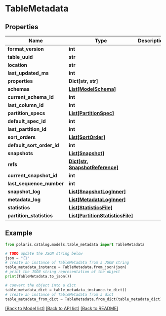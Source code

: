 <!--

 Licensed to the Apache Software Foundation (ASF) under one
 or more contributor license agreements.  See the NOTICE file
 distributed with this work for additional information
 regarding copyright ownership.  The ASF licenses this file
 to you under the Apache License, Version 2.0 (the
 "License"); you may not use this file except in compliance
 with the License.  You may obtain a copy of the License at

   http://www.apache.org/licenses/LICENSE-2.0

 Unless required by applicable law or agreed to in writing,
 software distributed under the License is distributed on an
 "AS IS" BASIS, WITHOUT WARRANTIES OR CONDITIONS OF ANY
 KIND, either express or implied.  See the License for the
 specific language governing permissions and limitations
 under the License.

-->
# TableMetadata


## Properties

Name | Type | Description | Notes
------------ | ------------- | ------------- | -------------
**format_version** | **int** |  | 
**table_uuid** | **str** |  | 
**location** | **str** |  | [optional] 
**last_updated_ms** | **int** |  | [optional] 
**properties** | **Dict[str, str]** |  | [optional] 
**schemas** | [**List[ModelSchema]**](ModelSchema.md) |  | [optional] 
**current_schema_id** | **int** |  | [optional] 
**last_column_id** | **int** |  | [optional] 
**partition_specs** | [**List[PartitionSpec]**](PartitionSpec.md) |  | [optional] 
**default_spec_id** | **int** |  | [optional] 
**last_partition_id** | **int** |  | [optional] 
**sort_orders** | [**List[SortOrder]**](SortOrder.md) |  | [optional] 
**default_sort_order_id** | **int** |  | [optional] 
**snapshots** | [**List[Snapshot]**](Snapshot.md) |  | [optional] 
**refs** | [**Dict[str, SnapshotReference]**](SnapshotReference.md) |  | [optional] 
**current_snapshot_id** | **int** |  | [optional] 
**last_sequence_number** | **int** |  | [optional] 
**snapshot_log** | [**List[SnapshotLogInner]**](SnapshotLogInner.md) |  | [optional] 
**metadata_log** | [**List[MetadataLogInner]**](MetadataLogInner.md) |  | [optional] 
**statistics** | [**List[StatisticsFile]**](StatisticsFile.md) |  | [optional] 
**partition_statistics** | [**List[PartitionStatisticsFile]**](PartitionStatisticsFile.md) |  | [optional] 

## Example

```python
from polaris.catalog.models.table_metadata import TableMetadata

# TODO update the JSON string below
json = "{}"
# create an instance of TableMetadata from a JSON string
table_metadata_instance = TableMetadata.from_json(json)
# print the JSON string representation of the object
print(TableMetadata.to_json())

# convert the object into a dict
table_metadata_dict = table_metadata_instance.to_dict()
# create an instance of TableMetadata from a dict
table_metadata_from_dict = TableMetadata.from_dict(table_metadata_dict)
```
[[Back to Model list]](../README.md#documentation-for-models) [[Back to API list]](../README.md#documentation-for-api-endpoints) [[Back to README]](../README.md)


